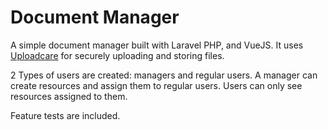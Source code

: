 # Document Manager
A simple document manager built with Laravel PHP, and VueJS.
It uses [Uploadcare](https://www.uploadcare.com) for securely uploading and storing files.

2 Types of users are created: managers and regular users. 
A manager can create resources and assign them to regular users. 
Users can only see resources assigned to them.

Feature tests are included.


